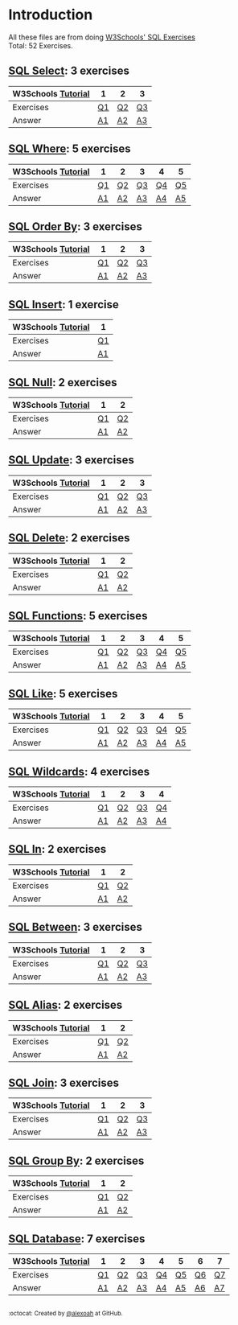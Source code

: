 # Introduction
All these files are from doing [W3Schools' SQL Exercises](https://www.w3schools.com/sql/exercise.asp)  
Total: 52 Exercises.

## [SQL Select](./SQL-Select): 3 exercises
| W3Schools [Tutorial](https://www.w3schools.com/sql/sql_select.asp) | 1 | 2 | 3 |
| :--- | --- | --- | --- |
| Exercises | [Q1](https://www.w3schools.com/sql/exercise.asp?filename=exercise_select1) | [Q2](https://www.w3schools.com/sql/exercise.asp?filename=exercise_select2) | [Q3](https://www.w3schools.com/sql/exercise.asp?filename=exercise_select3) |
| Answer | [A1](./SQL-Select/sqlSelectE1.sql) | [A2](./SQL-Select/sqlSelectE2.sql) | [A3](./SQL-Select/sqlSelectE3.sql) |

## [SQL Where](./SQL-Where): 5 exercises
| W3Schools [Tutorial](https://www.w3schools.com/sql/sql_where.asp) | 1 | 2 | 3 | 4 | 5 |
| :--- | --- | --- | --- | --- | --- |
| Exercises | [Q1](https://www.w3schools.com/sql/exercise.asp?filename=exercise_where1) | [Q2](https://www.w3schools.com/sql/exercise.asp?filename=exercise_where2) | [Q3](https://www.w3schools.com/sql/exercise.asp?filename=exercise_where3) | [Q4](https://www.w3schools.com/sql/exercise.asp?filename=exercise_where4) | [Q5](https://www.w3schools.com/sql/exercise.asp?filename=exercise_where5) |
| Answer | [A1](./SQL-Where/sqlWhereE1.sql) | [A2](./SQL-Where/sqlWhereE2.sql) | [A3](./SQL-Where/sqlWhereE3.sql) | [A4](./SQL-Where/sqlWhereE4.sql) | [A5](./SQL-Where/sqlWhereE5.sql) |

## [SQL Order By](./SQL-OrderBy): 3 exercises
| W3Schools [Tutorial](https://www.w3schools.com/sql/sql_orderby.asp) | 1 | 2 | 3 |
| :--- | --- | --- | --- |
| Exercises | [Q1](https://www.w3schools.com/sql/exercise.asp?filename=exercise_orderby1) | [Q2](https://www.w3schools.com/sql/exercise.asp?filename=exercise_orderby2) | [Q3](https://www.w3schools.com/sql/exercise.asp?filename=exercise_orderby3) |
| Answer | [A1](./SQL-OrderBy/sqlOrderByE1.sql) | [A2](./SQL-OrderBy/sqlOrderByE2.sql) | [A3](./SQL-OrderBy/sqlOrderByE3.sql) |

## [SQL Insert](./SQL-Insert): 1 exercise
| W3Schools [Tutorial](https://www.w3schools.com/sql/sql_insert.asp) | 1 |
| :--- | --- |
| Exercises | [Q1](https://www.w3schools.com/sql/exercise.asp?filename=exercise_insert1) |
| Answer | [A1](./SQL-Insert/sqlInsertE1.sql) |

## [SQL Null](./SQL-Null): 2 exercises
| W3Schools [Tutorial](https://www.w3schools.com/sql/sql_null_values.asp) | 1 | 2 |
| :--- | --- | --- |
| Exercises | [Q1](https://www.w3schools.com/sql/exercise.asp?filename=exercise_null1) | [Q2](https://www.w3schools.com/sql/exercise.asp?filename=exercise_null2) |
| Answer | [A1](./SQL-Null/sqlNullE1.sql) | [A2](./SQL-Null/sqlNullE2.sql) |

## [SQL Update](./SQL-Update): 3 exercises
| W3Schools [Tutorial](https://www.w3schools.com/sql/sql_update.asp) | 1 | 2 | 3 |
| :--- | --- | --- | --- |
| Exercises | [Q1](https://www.w3schools.com/sql/exercise.asp?filename=exercise_update1) | [Q2](https://www.w3schools.com/sql/exercise.asp?filename=exercise_update2) | [Q3](https://www.w3schools.com/sql/exercise.asp?filename=exercise_update3) |
| Answer | [A1](./SQL-Update/sqlUpdateE1.sql) | [A2](./SQL-Update/sqlUpdateE2.sql) | [A3](./SQL-Update/sqlUpdateE3.sql) |

## [SQL Delete](./SQL-Delete): 2 exercises
| W3Schools [Tutorial](https://www.w3schools.com/sql/sql_delete.asp) | 1 | 2 |
| :--- | --- | --- |
| Exercises | [Q1](https://www.w3schools.com/sql/exercise.asp?filename=exercise_delete1) | [Q2](https://www.w3schools.com/sql/exercise.asp?filename=exercise_delete2) |
| Answer | [A1](./SQL-Delete/sqlDeleteE1.sql) | [A2](./SQL-Delete/sqlDeleteE2.sql) |

## [SQL Functions](./SQL-Functions): 5 exercises
| W3Schools [Tutorial](https://www.w3schools.com/sql/sql_min_max.asp) | 1 | 2 | 3 | 4 | 5 |
| :--- | --- | --- | --- | --- | --- |
| Exercises | [Q1](https://www.w3schools.com/sql/exercise.asp?filename=exercise_functions1) | [Q2](https://www.w3schools.com/sql/exercise.asp?filename=exercise_functions2) | [Q3](https://www.w3schools.com/sql/exercise.asp?filename=exercise_functions3) | [Q4](https://www.w3schools.com/sql/exercise.asp?filename=exercise_functions4) | [Q5](https://www.w3schools.com/sql/exercise.asp?filename=exercise_functions5) |
| Answer | [A1](./SQL-Functions/sqlFunctionsE1.sql) | [A2](./SQL-Functions/sqlFunctionsE2.sql) | [A3](./SQL-Functions/sqlFunctionsE3.sql) | [A4](./SQL-Functions/sqlFunctionsE4.sql) | [A5](./SQL-Functions/sqlFunctionsE5.sql) |

## [SQL Like](./SQL-Like): 5 exercises
| W3Schools [Tutorial](https://www.w3schools.com/sql/sql_like.asp) | 1 | 2 | 3 | 4 | 5 |
| :--- | --- | --- | --- | --- | --- |
| Exercises | [Q1](https://www.w3schools.com/sql/exercise.asp?filename=exercise_like1) | [Q2](https://www.w3schools.com/sql/exercise.asp?filename=exercise_like2) | [Q3](https://www.w3schools.com/sql/exercise.asp?filename=exercise_like3) | [Q4](https://www.w3schools.com/sql/exercise.asp?filename=exercise_like4) | [Q5](https://www.w3schools.com/sql/exercise.asp?filename=exercise_like5) |
| Answer | [A1](./SQL-Like/sqlLikeE1.sql) | [A2](./SQL-Like/sqlLikeE2.sql) | [A3](./SQL-Like/sqlLikeE3.sql) | [A4](./SQL-Like/sqlLikeE4.sql) | [A5](./SQL-Like/sqlLikeE5.sql) |

## [SQL Wildcards](./SQL-Wildcards): 4 exercises
| W3Schools [Tutorial](https://www.w3schools.com/sql/sql_wildcards.asp) | 1 | 2 | 3 | 4 |
| :--- | --- | --- | --- | --- |
| Exercises | [Q1](https://www.w3schools.com/sql/exercise.asp?filename=exercise_wildcards1) | [Q2](https://www.w3schools.com/sql/exercise.asp?filename=exercise_wildcards2) | [Q3](https://www.w3schools.com/sql/exercise.asp?filename=exercise_wildcards3) | [Q4](https://www.w3schools.com/sql/exercise.asp?filename=exercise_wildcards4) |
| Answer | [A1](./SQL-Wildcards/sqlWildcardsE1.sql) | [A2](./SQL-Wildcards/sqlWildcardsE2.sql) | [A3](./SQL-Wildcards/sqlWildcardsE3.sql) | [A4](./SQL-Wildcards/sqlWildcardsE4.sql) |

## [SQL In](./SQL-In): 2 exercises
| W3Schools [Tutorial](https://www.w3schools.com/sql/sql_in.asp) | 1 | 2 |
| :--- | --- | --- |
| Exercises | [Q1](https://www.w3schools.com/sql/exercise.asp?filename=exercise_in1) | [Q2](https://www.w3schools.com/sql/exercise.asp?filename=exercise_in2) |
| Answer | [A1](./SQL-In/sqlInE1.sql) | [A2](./SQL-In/sqlInE2.sql) |

## [SQL Between](./SQL-Between): 3 exercises
| W3Schools [Tutorial](https://www.w3schools.com/sql/sql_between.asp) | 1 | 2 | 3 |
| :--- | --- | --- | --- |
| Exercises | [Q1](https://www.w3schools.com/sql/exercise.asp?filename=exercise_between1) | [Q2](https://www.w3schools.com/sql/exercise.asp?filename=exercise_between2) | [Q3](https://www.w3schools.com/sql/exercise.asp?filename=exercise_between3) |
| Answer | [A1](./SQL-Between/sqlBetweenE1.sql) | [A2](./SQL-Between/sqlBetweenE2.sql) | [A3](./SQL-Between/sqlBetweenE3.sql) |

## [SQL Alias](./SQL-Alias): 2 exercises
| W3Schools [Tutorial](https://www.w3schools.com/sql/sql_alias.asp) | 1 | 2 |
| :--- | --- | --- |
| Exercises | [Q1](https://www.w3schools.com/sql/exercise.asp?filename=exercise_alias1) | [Q2](https://www.w3schools.com/sql/exercise.asp?filename=exercise_alias2) |
| Answer | [A1](./SQL-Alias/sqlAliasE1.sql) | [A2](./SQL-Alias/sqlAliasE2.sql) |

## [SQL Join](./SQL-Join): 3 exercises
| W3Schools [Tutorial](https://www.w3schools.com/sql/sql_join.asp) | 1 | 2 | 3 |
| :--- | --- | --- | --- |
| Exercises | [Q1](https://www.w3schools.com/sql/exercise.asp?filename=exercise_join1) | [Q2](https://www.w3schools.com/sql/exercise.asp?filename=exercise_join2) | [Q3](https://www.w3schools.com/sql/exercise.asp?filename=exercise_join3) |
| Answer | [A1](./SQL-Join/sqlJoinE1.sql) | [A2](./SQL-Join/sqlJoinE2.sql) | [A3](./SQL-Join/sqlJoinE3.sql) |

## [SQL Group By](./SQL-GroupBy): 2 exercises
| W3Schools [Tutorial](https://www.w3schools.com/sql/sql_groupby.asp) | 1 | 2 |
| :--- | --- | --- |
| Exercises | [Q1](https://www.w3schools.com/sql/exercise.asp?filename=exercise_groupby1) | [Q2](https://www.w3schools.com/sql/exercise.asp?filename=exercise_groupby2) |
| Answer | [A1](./SQL-GroupBy/sqlGroupByE1.sql) | [A2](./SQL-GroupBy/sqlGroupByE2.sql) |

## [SQL Database](./SQL-Database): 7 exercises
| W3Schools [Tutorial](https://www.w3schools.com/sql/sql_create_db.asp) | 1 | 2 | 3 | 4 | 5 | 6 | 7 |
| :--- | --- | --- | --- | --- | --- | --- | --- |
| Exercises | [Q1](https://www.w3schools.com/sql/exercise.asp?filename=exercise_database1) | [Q2](https://www.w3schools.com/sql/exercise.asp?filename=exercise_database2) | [Q3](https://www.w3schools.com/sql/exercise.asp?filename=exercise_database3) | [Q4](https://www.w3schools.com/sql/exercise.asp?filename=exercise_database4) | [Q5](https://www.w3schools.com/sql/exercise.asp?filename=exercise_database5) | [Q6](https://www.w3schools.com/sql/exercise.asp?filename=exercise_database6) | [Q7](https://www.w3schools.com/sql/exercise.asp?filename=exercise_database7) |
| Answer | [A1](./SQL-Database/sqlDatabaseE1.sql) | [A2](./SQL-Database/sqlDatabaseE2.sql) | [A3](./SQL-Database/sqlDatabaseE3.sql) | [A4](./SQL-Database/sqlDatabaseE4.sql) | [A5](./SQL-Database/sqlDatabaseE5.sql) | [A6](./SQL-Database/sqlDatabaseE6.sql) | [A7](./SQL-Database/sqlDatabaseE7.sql) |

##
<sup>:octocat: Created by [@alexoah](http://github.com/alexoah) at GitHub.</sup>